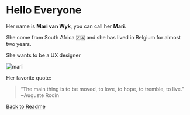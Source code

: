 # Hello Everyone


Her name is **Mari van Wyk**, you can call her **Mari**.

She come from South Africa :south_africa: and she has lived in Belgium for almost two years.

She wants to be a UX designer

![mari](https://user-images.githubusercontent.com/63754597/81613273-70a36280-93de-11ea-9939-b1e8f4e6cda9.jpeg)

Her favorite quote:
>“The main thing is to be moved, to love, to hope, to tremble, to live.” ~Auguste Rodin

[Back to Readme](./Readme.md)